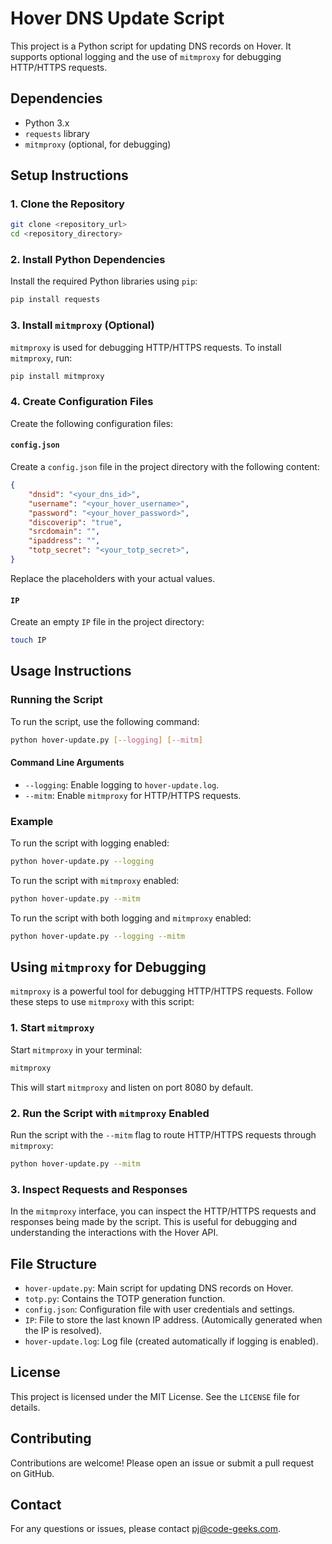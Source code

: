 # Hover DNS Update Script

This project is a Python script for updating DNS records on Hover. It supports optional logging and the use of `mitmproxy` for debugging HTTP/HTTPS requests.

## Dependencies

- Python 3.x
- `requests` library
- `mitmproxy` (optional, for debugging)

## Setup Instructions

### 1. Clone the Repository

```sh
git clone <repository_url>
cd <repository_directory>
```

### 2. Install Python Dependencies

Install the required Python libraries using `pip`:

```sh
pip install requests
```

### 3. Install `mitmproxy` (Optional)

`mitmproxy` is used for debugging HTTP/HTTPS requests. To install `mitmproxy`, run:

```sh
pip install mitmproxy
```

### 4. Create Configuration Files

Create the following configuration files:

#### `config.json`

Create a `config.json` file in the project directory with the following content:

```json
{
    "dnsid": "<your_dns_id>",
    "username": "<your_hover_username>",
    "password": "<your_hover_password>",
    "discoverip": "true",
    "srcdomain": "",
    "ipaddress": "",
    "totp_secret": "<your_totp_secret>",
}
```

Replace the placeholders with your actual values.

#### `IP`

Create an empty `IP` file in the project directory:

```sh
touch IP
```

## Usage Instructions

### Running the Script

To run the script, use the following command:

```sh
python hover-update.py [--logging] [--mitm]
```

#### Command Line Arguments

- `--logging`: Enable logging to `hover-update.log`.
- `--mitm`: Enable `mitmproxy` for HTTP/HTTPS requests.

### Example

To run the script with logging enabled:

```sh
python hover-update.py --logging
```

To run the script with `mitmproxy` enabled:

```sh
python hover-update.py --mitm
```

To run the script with both logging and `mitmproxy` enabled:

```sh
python hover-update.py --logging --mitm
```

## Using `mitmproxy` for Debugging

`mitmproxy` is a powerful tool for debugging HTTP/HTTPS requests. Follow these steps to use `mitmproxy` with this script:

### 1. Start `mitmproxy`

Start `mitmproxy` in your terminal:

```sh
mitmproxy
```

This will start `mitmproxy` and listen on port 8080 by default.

### 2. Run the Script with `mitmproxy` Enabled

Run the script with the `--mitm` flag to route HTTP/HTTPS requests through `mitmproxy`:

```sh
python hover-update.py --mitm
```

### 3. Inspect Requests and Responses

In the `mitmproxy` interface, you can inspect the HTTP/HTTPS requests and responses being made by the script. This is useful for debugging and understanding the interactions with the Hover API.

## File Structure

- `hover-update.py`: Main script for updating DNS records on Hover.
- `totp.py`: Contains the TOTP generation function.
- `config.json`: Configuration file with user credentials and settings.
- `IP`: File to store the last known IP address. (Automically generated when the IP is resolved).
- `hover-update.log`: Log file (created automatically if logging is enabled).

## License

This project is licensed under the MIT License. See the `LICENSE` file for details.

## Contributing

Contributions are welcome! Please open an issue or submit a pull request on GitHub.

## Contact

For any questions or issues, please contact [pj@code-geeks.com](pj@code-geeks.com).